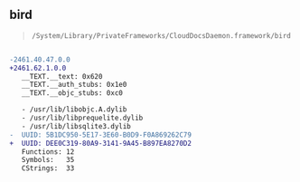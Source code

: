 ## bird

> `/System/Library/PrivateFrameworks/CloudDocsDaemon.framework/bird`

```diff

-2461.40.47.0.0
+2461.62.1.0.0
   __TEXT.__text: 0x620
   __TEXT.__auth_stubs: 0x1e0
   __TEXT.__objc_stubs: 0xc0

   - /usr/lib/libobjc.A.dylib
   - /usr/lib/libprequelite.dylib
   - /usr/lib/libsqlite3.dylib
-  UUID: 5B1DC950-5E17-3E60-B0D9-F0A869262C79
+  UUID: DEE0C319-80A9-3141-9A45-B897EA8270D2
   Functions: 12
   Symbols:   35
   CStrings:  33

```
